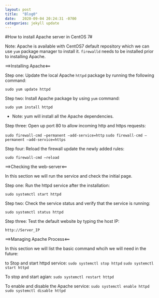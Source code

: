 ```yaml
---
layout: post
title:  "Blog0"
date:   2020-09-04 20:24:31 -0700
categories: jekyll update
---
```

#How to install Apache server in CentOS 7#

Note:
 Apache is available with CentOS7 default repository which we can use `yum` package manager to install it. 
 `firewalld` needs to be installed prior to installing Apache.

==>Installing Apache<==

Step one:  Update the local Apache `httpd` package by running the following command:

`sudo yum update httpd`

Step two: Install Apache package by using `yum` command:

`sudo yum install httpd`  

- Note: yum will install all the Apache dependencies.

Step three: Open up port 80 to allow incoming http and https requests:
 
`sudo firewall-cmd —permanent —add-service=http`
`sudo firewall-cmd —permanent —add-service=https`

Step four: Reload the firewall update the newly added rules:

`sudo firewall-cmd —reload`


==>Checking the web-server<==

In this section we will run the service and check the initial page.

Step one: Run the httpd service after the installation:

`sudo systemctl start httpd`

Step two: Check the service status and verify that the service is running:

`sudo systemctl status httpd`

Step three: Test the default website by typing the host IP:

`http://Server_IP`


==>Managing Apache Process<==

In this section we will list the basic command whcih we will need in the future:

to Stop and start httpd service:
`sudo systemctl stop httpd`
`sudo systemctl start httpd`

To stop and start agian:
`sudo systemctl restart httpd`

To enable and disable the Apache service:
`sudo systemctl enable httpd`
`sudo systemctl disable httpd`



